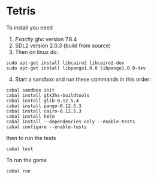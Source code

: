# Tetris
To install you need
1. _Exactly_ ghc version 7.8.4
2. SDL2 version 2.0.3 (build from source)
3. Then on linux do:
```
sudo apt-get install libcairo2 libcairo2-dev
sudo apt-get install libpango1.0.0 libpango1.0.0-dev
```
4. Start a sandbox and run these commands in this order:
```
cabal sandbox init
cabal install gtk2hs-buildtools
cabal install glib-0.12.5.4
cabal install pango-0.12.5.3
cabal install cairo-0.12.5.3
cabal install helm
cabal install --dependencies-only --enable-tests
cabal configure --enable-tests
```
then to run the tests
```
cabal test
```
To run the game
```
cabal run
```

